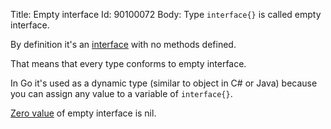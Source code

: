 Title: Empty interface
Id: 90100072
Body:
Type `interface{}` is called empty interface.

By definition it's an [interface](a-9010008c) with no methods defined.

That means that every type conforms to empty interface.

In Go it's used as a dynamic type (similar to object in C# or Java) because you can assign any value to a variable of `interface{}`.

[Zero value](a-6069) of empty interface is nil.
